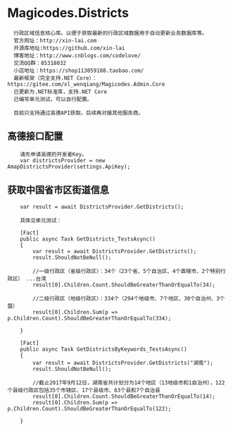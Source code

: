 # Magicodes.Districts
      行政区域信息核心库。以便于获取最新的行政区域数据用于自动更新业务数据库等。
      官方网址：http://xin-lai.com
      开源库地址:https://github.com/xin-lai
      博客地址：http://www.cnblogs.com/codelove/
      交流QQ群：85318032
      小店地址：https://shop113059108.taobao.com/
      最新框架（完全支持.NET Core）：https://gitee.com/xl_wenqiang/Magicodes.Admin.Core
      已更新为.NET标准库，支持.NET Core
	  已编写单元测试，可以自行配置。

	  目前只支持通过高德API获取。后续再对接其他服务商。

## 高德接口配置
		请先申请高德的开发者Key。
        var districtsProvider = new AmapDistrictsProvider(settings.ApiKey);

## 获取中国省市区街道信息

        var result = await DistrictsProvider.GetDistricts();

		具体见单元测试：

		[Fact]
        public async Task GetDistricts_TestsAsync()
        {
            var result = await DistrictsProvider.GetDistricts();
            result.ShouldNotBeNull();

            //一级行政区（省级行政区）：34个（23个省、5个自治区、4个直辖市、2个特别行政区） ...台湾
            result[0].Children.Count.ShouldBeGreaterThanOrEqualTo(34);

            //二级行政区（地级行政区）：334个（294个地级市、7个地区、30个自治州、3个盟）
            result[0].Children.Sum(p => p.Children.Count).ShouldBeGreaterThanOrEqualTo(334);

        }

		[Fact]
        public async Task GetDistrictsByKeywords_TestsAsync()
        {
            var result = await DistrictsProvider.GetDistricts("湖南");
            result.ShouldNotBeNull();

            //截止2017年9月12日，湖南省共计划分为14个地区（13地级市和1自治州），122个县级行政区包括35个市辖区、17个县级市、63个县和7个自治县
            result[0].Children.Count.ShouldBeGreaterThanOrEqualTo(14);
            result[0].Children.Sum(p => p.Children.Count).ShouldBeGreaterThanOrEqualTo(122);

        }